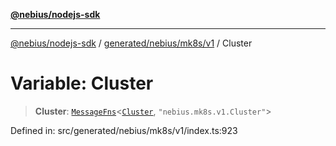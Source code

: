 [**@nebius/nodejs-sdk**](../../../../../README.md)

***

[@nebius/nodejs-sdk](../../../../../README.md) / [generated/nebius/mk8s/v1](../README.md) / Cluster

# Variable: Cluster

> **Cluster**: [`MessageFns`](../../../../../runtime/protos/core/interfaces/MessageFns.md)\<[`Cluster`](../interfaces/Cluster.md), `"nebius.mk8s.v1.Cluster"`\>

Defined in: src/generated/nebius/mk8s/v1/index.ts:923
